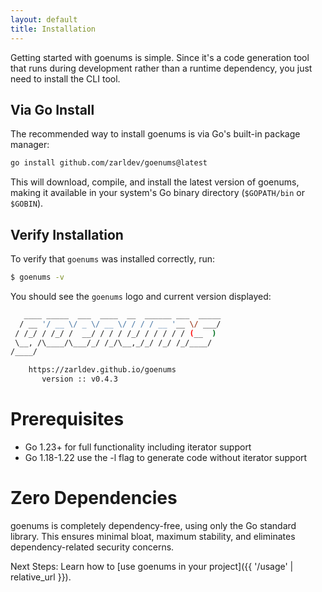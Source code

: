 ```yaml
---
layout: default
title: Installation
---
```


Getting started with goenums is simple. Since it's a code generation tool that runs during development rather than a runtime dependency, you just need to install the CLI tool.

## Via Go Install

The recommended way to install goenums is via Go's built-in package manager:

```bash
go install github.com/zarldev/goenums@latest
```

This will download, compile, and install the latest version of goenums, making it available in your system's Go binary directory (`$GOPATH/bin` or `$GOBIN`).

## Verify Installation

To verify that `goenums` was installed correctly, run:

```bash
$ goenums -v
```

You should see the `goenums` logo and current version displayed:

```bash
   ____ _____  ___  ____  __  ______ ___  _____
  / __ '/ __ \/ _ \/ __ \/ / / / __ '__ \/ ___/
 / /_/ / /_/ /  __/ / / / /_/ / / / / / (__  ) 
 \__, /\____/\___/_/ /_/\__,_/_/ /_/ /_/____/  
/____/

    https://zarldev.github.io/goenums 
       version :: v0.4.3
```

# Prerequisites

 - Go 1.23+ for full functionality including iterator support
 - Go 1.18-1.22 use the -l flag to generate code without iterator support

# Zero Dependencies

goenums is completely dependency-free, using only the Go standard library. This ensures minimal bloat, maximum stability, and eliminates dependency-related security concerns.

Next Steps: Learn how to [use goenums in your project]({{ '/usage' | relative_url }}).
